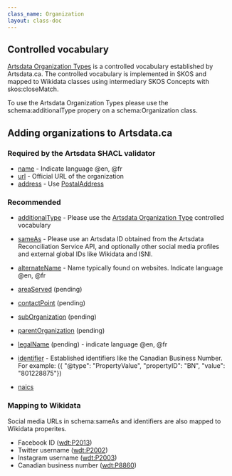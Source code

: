 ```yaml
---
class_name: Organization
layout: class-doc
---
```


## Controlled vocabulary

[Artsdata Organization Types](http://kg.artsdata.ca/ontology/ArtsdataOrganizationTypes) is a controlled vocabulary established by Artsdata.ca.  The controlled vocabulary is implemented in SKOS and mapped to Wikidata classes using intermediary SKOS Concepts with skos:closeMatch. 

To use the Artsdata Organization Types please use the schema:additionalType propery on a schema:Organization class.

## Adding organizations to Artsdata.ca

### Required by the Artsdata SHACL validator

* [name](https://schema.org/name) - Indicate language @en, @fr
* [url](https://schema.org/url) - Official URL of the organization
* [address](https://schema.org/address) - Use [PostalAddress](https://schema.org/PostalAddress)

### Recommended
* [additionalType](https://schema.org/additionalType) - Please use the [Artsdata Organization Type](http://kg.artsdata.ca/ontology/ArtsdataOrganizationTypes) controlled vocabulary
* [sameAs](https://schema.org/sameAs) - Please use an Artsdata ID obtained from the Artsdata Reconciliation Service API, and optionally other social media profiles and external global IDs like Wikidata and ISNI.
* [alternateName](https://schema.org/alternateName) - Name typically found on websites. Indicate language @en, @fr

* [areaServed](https://schema.org/areaServed) (pending)
* [contactPoint](https://schema.org/contactPoint) (pending)
* [subOrganization](https://schema.org/subOrganization) (pending)
* [parentOrganization](https://schema.org/parentOrganization) (pending)
* [legalName](https://schema.org/legalName) (pending) - indicate language @en, @fr
* [identifier](https://schema.org/identifier) - Established identifiers like the Canadian Business Number. For example: ({ "@type": "PropertyValue", "propertyID": "BN", "value":  "801228875"})
* [naics](https://schema.org/naics) 

### Mapping to Wikidata
Social media URLs in schema:sameAs and identifiers are also mapped to Wikidata properites.
* Facebook ID ([wdt:P2013](http://www.wikidata.org/entity/P2013))
* Twitter username ([wdt:P2002](http://www.wikidata.org/entity/P2002))
* Instagram username ([wdt:P2003](http://www.wikidata.org/entity/P2003))
* Canadian business number ([wdt:P8860](http://www.wikidata.org/entity/P8860))
